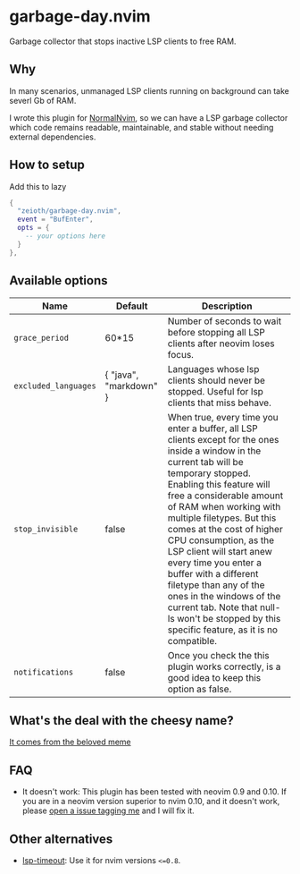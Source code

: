 # garbage-day.nvim
Garbage collector that stops inactive LSP clients to free RAM. 
 
## Why
In many scenarios, unmanaged LSP clients running on background can take severl Gb of RAM.

I wrote this plugin for [NormalNvim](https://github.com/NormalNvim/NormalNvim), so we can have a LSP garbage collector which code remains readable, maintainable, and stable without needing external dependencies.

## How to setup
Add this to lazy

```lua
{
  "zeioth/garbage-day.nvim",
  event = "BufEnter",
  opts = {
    -- your options here
  }
},
```

## Available options

| Name | Default | Description |
|--|--|--|
| `grace_period` | 60*15 | Number of seconds to wait before stopping all LSP clients after neovim loses focus. |
| `excluded_languages` | { "java", "markdown" } | Languages whose lsp clients should never be stopped. Useful for lsp clients that miss behave. |
| `stop_invisible` | false | When true, every time you enter a buffer, all LSP clients except for the ones inside a window in the current tab will be temporary stopped. Enabling this feature will free a considerable amount of RAM when working with multiple filetypes. But this comes at the cost of higher CPU consumption, as the LSP client will start anew every time you enter a buffer with a different filetype than any of the ones in the windows of the current tab. Note that null-ls won't be stopped by this specific feature, as it is no compatible. |
| `notifications` | false | Once you check the this plugin works correctly, is a good idea to keep this option as false. |


## What's the deal with the cheesy name?
[It comes from the beloved meme](https://knowyourmeme.com/memes/garbage-day)

## FAQ

* It doesn't work: This plugin has been tested with neovim 0.9 and 0.10. If you are in a neovim version superior to nvim 0.10, and it doesn't work, please [open a issue tagging me](https://github.com/Zeioth/garbage-day.nvim/issues) and I will fix it.

## Other alternatives
* [lsp-timeout](https://github.com/hinell/lsp-timeout.nvim): Use it for nvim versions `<=0.8`.

